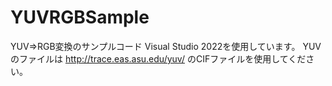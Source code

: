 # YUVRGBSample
YUV⇒RGB変換のサンプルコード
Visual Studio 2022を使用しています。
YUVのファイルは
http://trace.eas.asu.edu/yuv/
のCIFファイルを使用してください。
